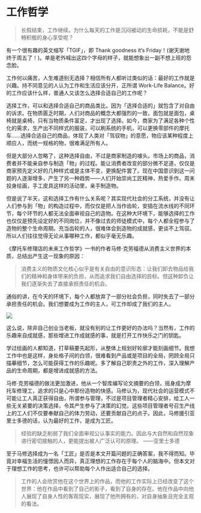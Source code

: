 # 工作哲学

> 长假结束，工作继续。为什么每天的工作是沉闷被动的生命损耗，不能是舒畅积极的身心享受呢？

有一个很有趣的英文缩写「TGIF」，即 Thank goodness it‘s Friday！(谢天谢地终于周五了！)。单是老外喊出这四个字母的样子，就能想象出一副不想上班的怨念脸。

工作何以痛苦，人生难道别无选择？相信所有人都听过类似的话：最好的工作就是兴趣。持不同意见的人认为工作和生活应该分开，正所谓 Work-Life Balance。好的工作应该什么样，普通人又该怎么选择合适自己的工作呢？

选择工作，可以和选择合适自己的商品类比。因为「选择合适的」就包含了对自由的诉求。在物质匮乏时期，人们对商品的概念大都强烈的一致，面包就是面包，桌椅就是桌椅，只有当物质条件富足，才出现了选择。如今，商家为了满足各种个性化的需求，生产出不同样式的服装，可以刷系统的手机，可以更换零部件的摩托车……选择合适自己的商品，体现了人类对「驾驭物」的意愿，物应该某种程度上顺应人，而统一规格的物，很难满足所有人。

但是大部分人忽略了，这种选择自由，不过是商家制造的噱头。市场上的商品，消费者并不能亲自参与制造「物」的过程。能让消费者改变的部分微不足道，仅仅是商家预先定义好的几种样式或是主体不变，更换配件罢了。现在中国意识到这一问题的人逐渐增多，产生了另一种趋势——人们开始崇尚工匠精神，热爱手作。周末投身绘画，手工皮具这样的活动里，亲手制造物。

但是说了半天，这和选择工作有什么关系呢？其实现代社会的分工系统，并没有让人们参与到「物」的构造过程中，而仅仅是把人当作齿轮，安插在流水线的不同环节，每个环节的人都无法全面审视自己的造物。在这种大环境下，能够选择的工作也仅仅是预先设定好的不同岗位，并不像过去的师徒模式中，每个人都全程参与了造物的整个生命周期。充当齿轮的人，很难体会到造物的成就感，更谈不上驾驭。所以人们往往觉得无论从事哪种工作，都似乎毫无乐趣。

《摩托车修理店的未来工作哲学》一书的作者马修·克劳福德从消费主义世界的本质，总结出产生这一现象的原因：

> 消费主义的物质文化核心似乎是有关自由的意识形态：让我们卸去物品给我们的精神和身体带来的负担，从而追求我们自由选择的目标。但这种卸负让我们逐渐失去了直接承担责任的机会。

通俗的讲，在今天的环境下，每个人都放弃了一部分社会负担，同时失去了一部分承担责任的机会。我们想要成为工作的主人，可工作却成了我们的主人。

![](https://img1.doubanio.com/lpic/s27281679.jpg)

这么说，除非自己创业当老板，就没有别的让工作更好的办法吗？当然有，工作的乐趣来自成就感，那些增进工作成就感的事，就是打开工作快乐之门的钥匙。

学过绘画的人都知道，打草稿要先起形，从整体上规划好轮廓才能刻画细节。我想工作中也是这样，身处格子间的白领，很难看到产品或是项目的全局，罔顾全局只描摹细节，怎么可能获得工作的乐趣呢。多了解自己职责之外的工作，深入理解产品的生命周期，都是增进成就感的方法。

马修·克劳福德的做法更加激进，他从一个智库编写论文摘要的白领，摇身成为摩托车修理工，追求的只是心中那份造物的快感。马修认为，现代社会的运营模式不可能让工人真正获得自由，所谓参与管理，不过是项目管理者精心安排，给工人一些无关紧要的决策选择，令其产生参与了决策的幻觉。这些项目管理者号召生产线上的工人们不仅要奉献自己的体力劳动，还要贡献自己的点子。因此，马修援引亚里士多德的话，认为最好的工作，是成为工匠。

> 经验的缺乏削弱了我们全面审视公认事实的能力。因此与大自然和自然现象进行密切接触的人，更能提出被人广泛认可的原理。 ——亚里士多德

至于马修选择成为一名「工匠」是否是本文开篇问题的正确答案，我不得而知。毕竟对幸福生活的憧憬因人而异，真正理想的工作存在于每个人的脑海中。但本文对于理想工作的思考，也许可以帮助每个人作出适合自己的选择。

> 工作的人会欣赏他在这个世界上的作品，而他的工作实际上已经改变了这个世界：他在作品中看到了自己的影子，看到了自身的存在。他在作品中向他人展现了自身人性的客观现实，展现了他所拥有的，对自身抽象且完全主观的看法。




